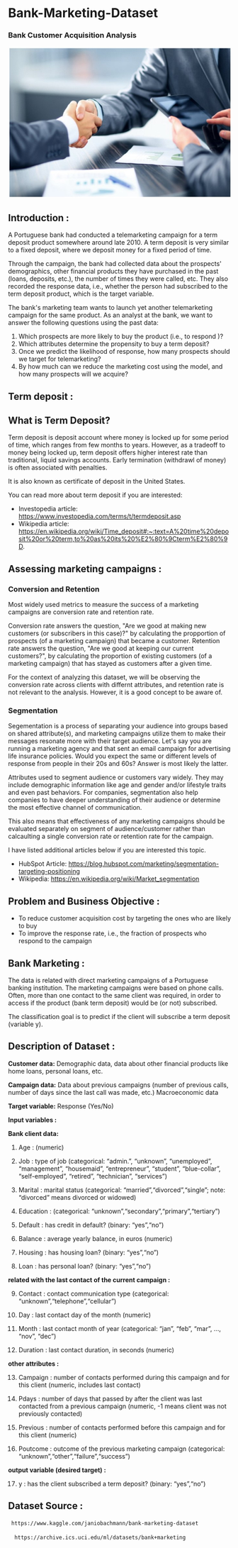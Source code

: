 # Bank-Marketing-Dataset
### Bank Customer Acquisition Analysis
![](https://github.com/ShivankUdayawal/Bank-Marketing-Dataset/blob/main/Data%20Visualization/01.jpg)

## Introduction :
A Portuguese bank had conducted a telemarketing campaign for a term deposit product somewhere around late 2010. A term deposit is very similar to a fixed deposit, where we deposit money for a fixed period of time.

Through the campaign, the bank had collected data about the prospects' demographics, other financial products they have purchased in the past (loans, deposits, etc.), the number of times they were called, etc. They also recorded the response data, i.e., whether the person had subscribed to the term deposit product, which is the target variable.

The bank's marketing team wants to launch yet another telemarketing campaign for the same product. As an analyst at the bank, we want to answer the following questions using the past data:

   1. Which prospects are more likely to buy the product (i.e., to respond )?
   2. Which attributes determine the propensity to buy a term deposit?
   3. Once we predict the likelihood of response, how many prospects should we target for telemarketing?
   4. By how much can we reduce the marketing cost using the model, and how many prospects will we acquire?

## Term deposit :
## What is Term Deposit?
Term deposit is deposit account where money is locked up for some period of time, which ranges from few months to years. However, as a tradeoff to money being locked up, term deposit offers higher interest rate than traditional, liquid savings accounts. Early termination (withdrawl of money) is often associated with penalties.

It is also known as certificate of deposit in the United States.

You can read more about term deposit if you are interested:

  * Investopedia article: https://www.investopedia.com/terms/t/termdeposit.asp
  * Wikipedia article: https://en.wikipedia.org/wiki/Time_deposit#:~:text=A%20time%20deposit%20or%20term,to%20as%20its%20%E2%80%9Cterm%E2%80%9D.


## Assessing marketing campaigns :
### Conversion and Retention
Most widely used metrics to measure the success of a marketing campaigns are conversion rate and retention rate.

Conversion rate answers the question, "Are we good at making new customers (or subscribers in this case)?" by calculating the propportion of prospects (of a marketing campaign) that became a customer. Retention rate answers the question, "Are we good at keeping our current customers?", by calculating the proportion of existing customers (of a marketing campaign) that has stayed as customers after a given time.

For the context of analyzing this dataset, we will be observing the conversion rate across clients with differnt attributes, and retention rate is not relevant to the analysis. However, it is a good concept to be aware of.

### Segmentation
Segementation is a process of separating your audience into groups based on shared attribute(s), and marketing campaigns utilize them to make their messages resonate more with their target audience. Let's say you are running a marketing agency and that sent an email campaign for advertising life insurance policies. Would you expect the same or different levels of response from people in their 20s and 60s? Answer is most likely the latter.

Attributes used to segment audience or customers vary widely. They may include demographic information like age and gender and/or lifestyle traits and even past behaviors. For companies, segmentation also help companies to have deeper understanding of their audience or determine the most effective channel of communication.

This also means that effectiveness of any marketing campaigns should be evaluated separately on segment of audience/customer rather than calcaulting a single conversion rate or retention rate for the campaign.

I have listed additional articles below if you are interested this topic.

  * HubSpot Article: https://blog.hubspot.com/marketing/segmentation-targeting-positioning
  * Wikipedia: https://en.wikipedia.org/wiki/Market_segmentation

## Problem and Business Objective :
  * To reduce customer acquisition cost by targeting the ones who are likely to buy
  * To improve the response rate, i.e., the fraction of prospects who respond to the campaign

## Bank Marketing :
The data is related with direct marketing campaigns of a Portuguese banking institution. The marketing campaigns were based on phone calls. Often, more than one contact to the same client was required, in order to access if the product (bank term deposit) would be (or not) subscribed.

The classification goal is to predict if the client will subscribe a term deposit (variable y).

## Description of Dataset :

  **Customer data:** Demographic data, data about other financial products like home loans, personal loans, etc.

  **Campaign data:** Data about previous campaigns (number of previous calls, number of days since the last call was made, etc.) Macroeconomic data

  **Target variable:** Response (Yes/No)

  **Input variables :**

  **Bank client data:**

   1. Age : (numeric)

   2. Job : type of job (categorical: “admin.”, “unknown”, “unemployed”, “management”, “housemaid”, “entrepreneur”, “student”, “blue-collar”, “self-employed”, “retired”, “technician”, “services”)

   3. Marital : marital status (categorical: “married”,“divorced”,“single”; note: “divorced” means divorced or widowed)

   4. Education : (categorical: “unknown”,“secondary”,“primary”,“tertiary”)

   5. Default : has credit in default? (binary: “yes”,“no”)

   6. Balance : average yearly balance, in euros (numeric)

   7. Housing : has housing loan? (binary: “yes”,“no”)

   8. Loan : has personal loan? (binary: “yes”,“no”)


**related with the last contact of the current campaign :**

   9. Contact : contact communication type (categorical: “unknown”,“telephone”,“cellular”)

   10. Day : last contact day of the month (numeric)

   11. Month : last contact month of year (categorical: “jan”, “feb”, “mar”, …, “nov”, “dec”)

   12. Duration : last contact duration, in seconds (numeric)

**other attributes :**

   13. Campaign : number of contacts performed during this campaign and for this client (numeric, includes last contact)

   14. Pdays : number of days that passed by after the client was last contacted from a previous campaign (numeric, -1 means client was not previously contacted)

   15. Previous : number of contacts performed before this campaign and for this client (numeric)

   16. Poutcome : outcome of the previous marketing campaign (categorical: “unknown”,“other”,“failure”,“success”)

**output variable (desired target) :**

   17. y : has the client subscribed a term deposit? (binary: “yes”,“no”)

## Dataset Source :
     https://www.kaggle.com/janiobachmann/bank-marketing-dataset

      https://archive.ics.uci.edu/ml/datasets/bank+marketing
